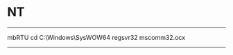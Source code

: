# NT

**********************
mbRTU
cd C:\Windows\SysWOW64
regsvr32 mscomm32.ocx
**********************
